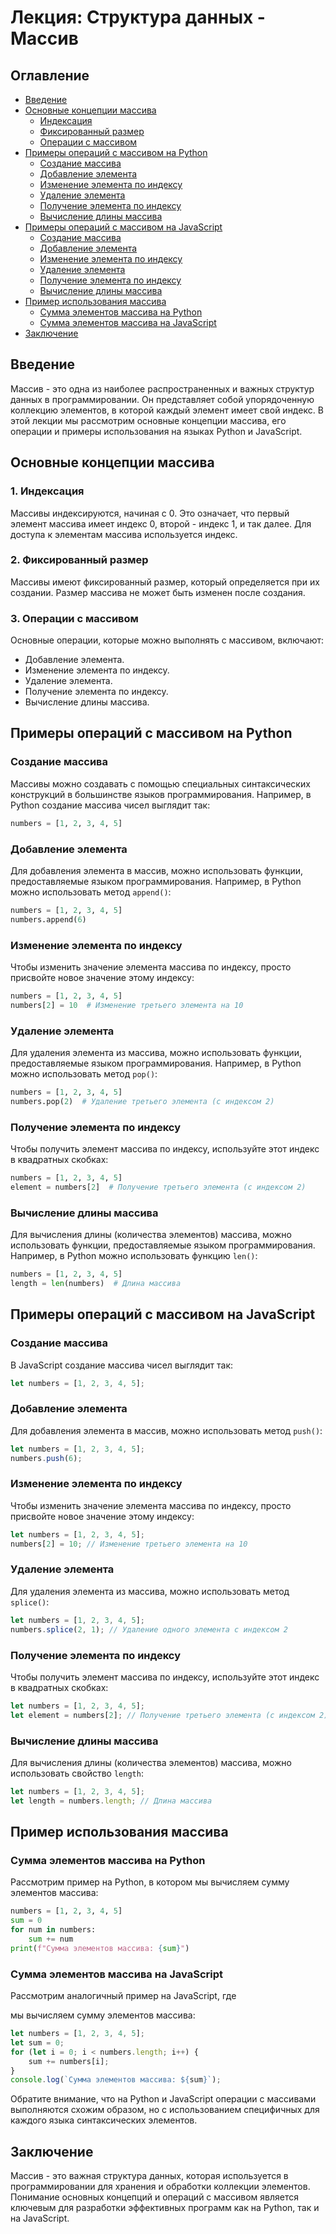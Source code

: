 # Лекция: Структура данных - Массив

## Оглавление

- [Введение](#введение)
- [Основные концепции массива](#основные-концепции-массива)
  - [Индексация](#индексация)
  - [Фиксированный размер](#фиксированный-размер)
  - [Операции с массивом](#операции-с-массивом)
- [Примеры операций с массивом на Python](#примеры-операций-с-массивом-на-python)
  - [Создание массива](#создание-массива)
  - [Добавление элемента](#добавление-элемента)
  - [Изменение элемента по индексу](#изменение-элемента-по-индексу)
  - [Удаление элемента](#удаление-элемента)
  - [Получение элемента по индексу](#получение-элемента-по-индексу)
  - [Вычисление длины массива](#вычисление-длины-массива)
- [Примеры операций с массивом на JavaScript](#примеры-операций-с-массивом-на-javascript)
  - [Создание массива](#создание-массива-на-javascript)
  - [Добавление элемента](#добавление-элемента-на-javascript)
  - [Изменение элемента по индексу](#изменение-элемента-по-индексу-на-javascript)
  - [Удаление элемента](#удаление-элемента-на-javascript)
  - [Получение элемента по индексу](#получение-элемента-по-индексу-на-javascript)
  - [Вычисление длины массива](#вычисление-длины-массива-на-javascript)
- [Пример использования массива](#пример-использования-массива)
  - [Сумма элементов массива на Python](#сумма-элементов-массива-на-python)
  - [Сумма элементов массива на JavaScript](#сумма-элементов-массива-на-javascript)
- [Заключение](#заключение)


## Введение
Массив - это одна из наиболее распространенных и важных структур данных в программировании. Он представляет собой упорядоченную коллекцию элементов, в которой каждый элемент имеет свой индекс. В этой лекции мы рассмотрим основные концепции массива, его операции и примеры использования на языках Python и JavaScript.

## Основные концепции массива

### 1. Индексация
Массивы индексируются, начиная с 0. Это означает, что первый элемент массива имеет индекс 0, второй - индекс 1, и так далее. Для доступа к элементам массива используется индекс.

### 2. Фиксированный размер
Массивы имеют фиксированный размер, который определяется при их создании. Размер массива не может быть изменен после создания.

### 3. Операции с массивом
Основные операции, которые можно выполнять с массивом, включают:
- Добавление элемента.
- Изменение элемента по индексу.
- Удаление элемента.
- Получение элемента по индексу.
- Вычисление длины массива.

## Примеры операций с массивом на Python

### Создание массива
Массивы можно создавать с помощью специальных синтаксических конструкций в большинстве языков программирования. Например, в Python создание массива чисел выглядит так:

```python
numbers = [1, 2, 3, 4, 5]
```

### Добавление элемента
Для добавления элемента в массив, можно использовать функции, предоставляемые языком программирования. Например, в Python можно использовать метод `append()`:

```python
numbers = [1, 2, 3, 4, 5]
numbers.append(6)
```

### Изменение элемента по индексу
Чтобы изменить значение элемента массива по индексу, просто присвойте новое значение этому индексу:

```python
numbers = [1, 2, 3, 4, 5]
numbers[2] = 10  # Изменение третьего элемента на 10
```

### Удаление элемента
Для удаления элемента из массива, можно использовать функции, предоставляемые языком программирования. Например, в Python можно использовать метод `pop()`:

```python
numbers = [1, 2, 3, 4, 5]
numbers.pop(2)  # Удаление третьего элемента (с индексом 2)
```

### Получение элемента по индексу
Чтобы получить элемент массива по индексу, используйте этот индекс в квадратных скобках:

```python
numbers = [1, 2, 3, 4, 5]
element = numbers[2]  # Получение третьего элемента (с индексом 2)
```

### Вычисление длины массива
Для вычисления длины (количества элементов) массива, можно использовать функции, предоставляемые языком программирования. Например, в Python можно использовать функцию `len()`:

```python
numbers = [1, 2, 3, 4, 5]
length = len(numbers)  # Длина массива
```

## Примеры операций с массивом на JavaScript

### Создание массива
В JavaScript создание массива чисел выглядит так:

```javascript
let numbers = [1, 2, 3, 4, 5];
```

### Добавление элемента
Для добавления элемента в массив, можно использовать метод `push()`:

```javascript
let numbers = [1, 2, 3, 4, 5];
numbers.push(6);
```

### Изменение элемента по индексу
Чтобы изменить значение элемента массива по индексу, просто присвойте новое значение этому индексу:

```javascript
let numbers = [1, 2, 3, 4, 5];
numbers[2] = 10; // Изменение третьего элемента на 10
```

### Удаление элемента
Для удаления элемента из массива, можно использовать метод `splice()`:

```javascript
let numbers = [1, 2, 3, 4, 5];
numbers.splice(2, 1); // Удаление одного элемента с индексом 2
```

### Получение элемента по индексу
Чтобы получить элемент массива по индексу, используйте этот индекс в квадратных скобках:

```javascript
let numbers = [1, 2, 3, 4, 5];
let element = numbers[2]; // Получение третьего элемента (с индексом 2)
```

### Вычисление длины массива
Для вычисления длины (количества элементов) массива, можно использовать свойство `length`:

```javascript
let numbers = [1, 2, 3, 4, 5];
let length = numbers.length; // Длина массива
```

## Пример использования массива

### Сумма элементов массива на Python
Рассмотрим пример на Python, в котором мы вычисляем сумму элементов массива:

```python
numbers = [1, 2, 3, 4, 5]
sum = 0
for num in numbers:
    sum += num
print(f"Сумма элементов массива: {sum}")
```

### Сумма элементов массива на JavaScript
Рассмотрим аналогичный пример на JavaScript, где

 мы вычисляем сумму элементов массива:

```javascript
let numbers = [1, 2, 3, 4, 5];
let sum = 0;
for (let i = 0; i < numbers.length; i++) {
    sum += numbers[i];
}
console.log(`Сумма элементов массива: ${sum}`);
```

Обратите внимание, что на Python и JavaScript операции с массивами выполняются схожим образом, но с использованием специфичных для каждого языка синтаксических элементов.

## Заключение
Массив - это важная структура данных, которая используется в программировании для хранения и обработки коллекции элементов. Понимание основных концепций и операций с массивом является ключевым для разработки эффективных программ как на Python, так и на JavaScript.